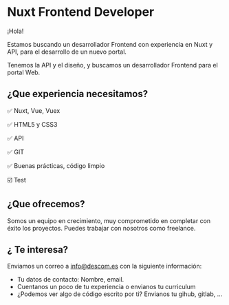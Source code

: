 # Nuxt Frontend Developer

¡Hola!

Estamos buscando un desarrollador Frontend con experiencia en Nuxt y API,
para el desarrollo de un nuevo portal.

Tenemos la API y el diseño, y buscamos un desarrollador Frontend para el
portal Web.

## ¿Que experiencia necesitamos?

:white_check_mark: Nuxt, Vue, Vuex

:white_check_mark: HTML5 y CSS3

:white_check_mark: API

:white_check_mark: GIT

:white_check_mark: Buenas prácticas, código limpio

☑️ Test



## ¿Que ofrecemos?

Somos un equipo en crecimiento, muy comprometido en completar con éxito los proyectos. Puedes trabajar con nosotros como freelance.

## ¿ Te interesa?

Enviamos un correo a info@descom.es con la siguiente información:

- Tu datos de contacto: Nombre, email.
- Cuentanos un poco de tu experiencia o envianos tu curriculum
- ¿Podemos ver algo de código escrito por ti? Envianos tu gihub, gitlab, ...
